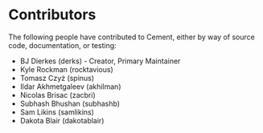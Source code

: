 # Contributors

The following people have contributed to Cement, either by way of source code,
documentation, or testing:

- BJ Dierkes (derks) - Creator, Primary Maintainer
- Kyle Rockman (rocktavious)
- Tomasz Czyż (spinus)
- Ildar Akhmetgaleev (akhilman)
- Nicolas Brisac (zacbri)
- Subhash Bhushan (subhashb)
- Sam Likins (samlikins)
- Dakota Blair (dakotablair)

